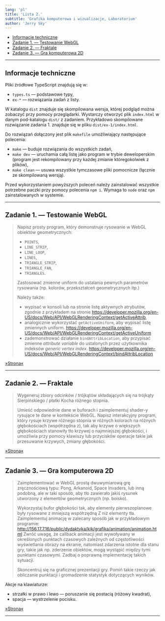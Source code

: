 ```yaml
---
lang: 'pl'
title: 'Lista 2.'
subtitle: 'Grafika komputerowa i wizualizacje, Laboratorium'
author: 'Jerry Sky'
---
```


- [Informacje techniczne](#informacje-techniczne)
- [Zadanie 1. — Testowanie WebGL](#zadanie-1--testowanie-webgl)
- [Zadanie 2. — Fraktale](#zadanie-2--fraktale)
- [Zadanie 3. — Gra komputerowa 2D](#zadanie-3--gra-komputerowa-2d)

---

## Informacje techniczne

Pliki źródłowe TypeScript znajdują się w:
- `types.ts` — podstawowe typy,
- `ex-*` — rozwiązania zadań z listy.

W katalogu `dist` znajduje się skompilowana wersja, której podgląd można zobaczyć przy pomocy przeglądarki.
Wystarczy otworzyć plik `index.html` w danym pod-katalogu `dist/` z zadaniem.
Przykładowo skompilowane rozwiązanie zadania 1. znajduje się w pliku `dist/ex-1/index.html`.

Do rozwiązań dołączony jest plik `makefile` umożliwiający następujące polecenia:
- `make` —  buduje rozwiązania do wszystkich zadań,
- `make dev` — uruchamia całą listę jako program w trybie deweloperskim
    (program jest rekompilowany przy każdej zmianie któregokolwiek z plików),
- `make clean` — usuwa wszystkie tymczasowe pliki pomocnicze (łącznie ze skompilowaną wersją).

Przed wykorzystaniem powyższych poleceń należy zainstalować wszystkie potrzebne paczki przy pomocy polecenia `npm i`.
Wymaga to `node` oraz `npm` zainstalowanych w systemie.

---

## Zadanie 1. — Testowanie WebGL

> Napisz prosty program, który demonstruje rysowanie w WebGL obiektów geometrycznych:
> - `POINTS`,
> - `LINE_STRIP`,
> - `LINE_LOOP`,
> - `LINES`,
> - `TRIANGLE_STRIP`,
> - `TRIANGLE_FAN`,
> - `TRIANGLES`.
>
> Zastosować zmienne uniform do ustalania pewnych parametrów rysowania
> (np. kolorów, przekształceń geometrycznych itp.)
>
> Należy także:
> - wypisać w konsoli lub na stronie listę aktywnych atrybutów,
>     zgodnie z przykładem na stronie <https://developer.mozilla.org/en-US/docs/Web/API/WebGLRenderingContext/getActiveAttrib>,
> - analogicznie wykorzystać `getActiveUniform`, aby wypisać listę zmiennych uniform.
>     <https://developer.mozilla.org/en-US/docs/Web/API/WebGLRenderingContext/getActiveUniform>
> - zademonstrować działanie `bindAttribLocation`, aby przypisać zmienne *attribute variable* do ustalonych przez użytkownika indeksów *generic vertex index*.
>     <https://developer.mozilla.org/en-US/docs/Web/API/WebGLRenderingContext/bindAttribLocation>

[»Strona«](dist/ex-1/index.html)

---

## Zadanie 2. — Fraktale

> Wygeneruj zbiory odcinków / trójkątów składających się na trójkąty Sierpińskiego / płatki Kocha różnego stopnia.
>
> Umieść odpowiednie dane w buforach i zaimplementuj shader-y rysujące te dane w kontekście WebGL.
> Napisz interakcyjny program,
> który rysuje krzywe różnego stopnia w różnych kolorach na różnych głębokościach (współrzędna z),
> tak aby krzywe o większych głębokościach stanowiły tło krzywej o najmniejszej głębokości,
> i umożliwia przy pomocy klawiszy lub przycisków operacje takie jak przesuwanie krzywych,
> zmiany głębokości.

[»Strona«](dist/ex-2/index.html)

---

## Zadanie 3. — Gra komputerowa 2D

> Zaimplementować w WebGL prostą dwuwymiarową grę zręcznościową typu:
> Pong, Arkanoid, Space Invaders,
> lub inną podobną, ale w taki sposób,
> aby tło zawierało jakiś rysunek utworzony z elementów geometrycznych (np. boisko).
>
> Wykorzystaj bufor głębokości tak,
> aby elementy pierwszoplanowe były rysowane z mniejszą współrzędną Z niż elementy tła.
> Zaimplementuj animację w zalecany sposób jak w przykładowym programie:
> <http://156.17.7.16/public/dydaktyka/kik/grafika/animation/animation.html>
> Zwróć uwagę, że callback animacji jest wywoływany w określonych punktach czasowych
> zależnych od częstotliwości wyświetlania obrazy na ekranie,
> natomiast zdarzenia istotne dla stanu gry,
> takie jak np. zderzenie obiektów, mogą wystąpić między tymi punktami czasowymi.
> Zadbaj o poprawną implementację takich sytuacji.
>
> Skoncentruj się na graficznej prezentacji gry.
> Pomiń takie rzeczy jak obliczanie punktacji
> i gromadzenie statystyk dotyczących wyników.

Akcje na klawiaturze:
- strzałki w prawo i lewo — poruszanie się postacią (różowy kwadrat),
- spacja — wystrzelenie pocisku.

[»Strona«](dist/ex-3/index.html)

---
